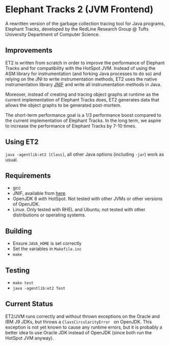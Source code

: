 # Elephant Tracks 2 (JVM Frontend)

A rewritten version of the garbage collection tracing tool for Java programs, 
Elephant Tracks, developed by the RedLine Research Group @ Tufts University 
Department of Computer Science.

## Improvements
ET2 is written from scratch in order to improve the performance of Elephant Tracks 
and for compatibility with the HotSpot JVM. Instead of using the ASM library for 
instrumentation (and forking Java processes to do so) and relying on the JNI to 
write instrumentation methods, ET2 uses the native instrumentation library 
[JNIF](http://sape.inf.usi.ch/jnif) and write all instrumentation methods in Java.

Moreover, instead of creating and tracing object graphs at runtime as the current 
implementation of Elephant Tracks does, ET2 generates data that allows the object 
graphs to be generated post-mortem.

The short-term performance goal is a 1/3 performance boost compared to the current 
implementation of Elephant Tracks. In the long term, we aspire to increase the 
performance of Elephant Tracks by 7-10 times.

## Using ET2
`java -agentlib:et2 [Class]`, all other Java options (including `-jar`) work as usual.

## Requirements
   * gcc
   * JNIF, available from [here](https://bitbucket.org/acuarica/jnif).
   * OpenJDK 8 with HotSpot. Not tested with other JVMs or other versions of OpenJDK.
   * Linux. Only tested with RHEL and Ubuntu; not tested with other distributions or 
     operating systems.

## Building
   * Ensure `JAVA_HOME` is set correctly
   * Set the variables in `Makefile.inc`
   * `make`

## Testing
   * `make test`
   * `java -agentlib:et2 Test`

## Current Status
ET2/JVM runs correctly and without thrown exceptions on the Oracle and IBM J9 JDKs, but 
throws a `ClassCircularityError ` on OpenJDK. This exception is not yet known to cause 
any runtime errors, but it is probably a better idea to use Oracle JDK instead of OpenJDK 
(since both run the HotSpot JVM anyway).
